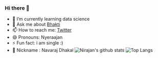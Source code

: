 ### Hi there 👋



- 🌱 I’m currently learning data science
- 💬 Ask me about [Bhakti](https://www.jagatgururampalji.org/)
- 📫 How to reach me: [Twitter](https://twitter.com/nirajandata)
- 😄 Pronouns: Nyeraajan
- ⚡ Fun fact: i am single :) 
- 🌱 Nickname : Navaraj Dhakal
![Nirajan's github stats](https://github-readme-stats.vercel.app/api?username=nirajandata&show_icons=true&theme=radical) 
![Top Langs](https://github-readme-stats.vercel.app/api/top-langs/?username=nirajandata&show_icons=true&theme=radical)

